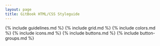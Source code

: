 ```yaml
---
layout: page
title: GitBook HTML/CSS Styleguide
---
```


{% include guidelines.md %}
{% include grid.md %}
{% include colors.md %}
{% include icons.md %}
{% include buttons.md %}
{% include button-groups.md %}
